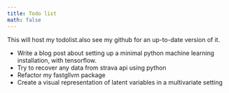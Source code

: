```yaml
---
title: Todo list
math: false
---
```


This will host my todolist.also see my github for an up-to-date version of it.

* Write a blog post about setting up a minimal python machine learning installation, with tensorflow.
* Try to recover any data from strava api using python
* Refactor my fastgllvm package
* Create a visual representation of latent variables in a multivariate setting